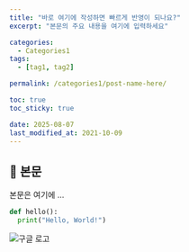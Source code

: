 ```yaml
---
title: "바로 여기에 작성하면 빠르게 반영이 되나요?"
excerpt: "본문의 주요 내용을 여기에 입력하세요"

categories:
  - Categories1
tags:
  - [tag1, tag2]

permalink: /categories1/post-name-here/

toc: true
toc_sticky: true

date: 2025-08-07
last_modified_at: 2021-10-09
---
```


## 🦥 본문

본문은 여기에 ...

```python
def hello():
  print("Hello, World!")
```
![구글 로고](https://www.google.com/images/branding/googlelogo/1x/googlelogo_color_272x92dp.png "Google Logo")
